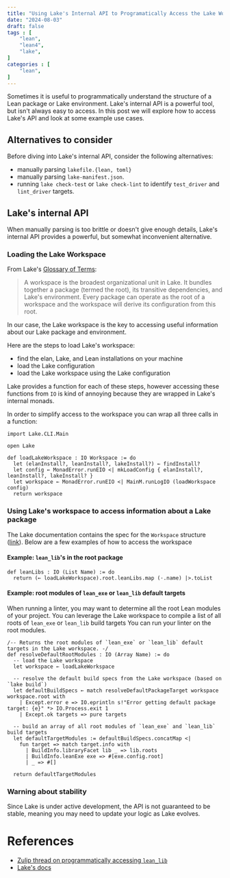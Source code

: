 ```yaml
---
title: "Using Lake's Internal API to Programatically Access the Lake Workspace"
date: "2024-08-03" 
draft: false
tags : [
    "lean",
    "lean4",
    "lake",
]
categories : [
    "lean",
]
---
```


Sometimes it is useful to programmatically understand the structure of a Lean package or Lake environment.
Lake's internal API is a powerful tool, but isn't always easy to access.
In this post we will explore how to access Lake's API and look at some example use cases.

## Alternatives to consider

Before diving into Lake's internal API, consider the following alternatives:

- manually parsing `lakefile.{lean, toml}`
- manually parsing `lake-manifest.json`.
- running `lake check-test` or `lake check-lint` to identify `test_driver` and `lint_driver` targets.

## Lake's internal API

When manually parsing is too brittle or doesn't give enough details,
Lake's internal API provides a powerful, but somewhat inconvenient alternative.

### Loading the Lake Workspace

From Lake's [Glossary of Terms](https://github.com/leanprover/lean4/tree/master/src/lake#glossary-of-terms):

> A workspace is the broadest organizational unit in Lake. It bundles together a package (termed the root), its transitive dependencies, and Lake's environment. Every package can operate as the root of a workspace and the workspace will derive its configuration from this root.

In our case, the Lake workspace is the key
to accessing useful information about our Lake package and environment.

Here are the steps to load Lake's workspace:

- find the elan, Lake, and Lean installations on your machine
- load the Lake configuration
- load the Lake workspace using the Lake configuration

Lake provides a function for each of these steps,
however accessing these functions from `IO` is kind of annoying
because they are wrapped in Lake's internal monads.

In order to simplify access to the workspace you can wrap all three calls in a function:

```lean4
import Lake.CLI.Main

open Lake

def loadLakeWorkspace : IO Workspace := do 
  let (elanInstall?, leanInstall?, lakeInstall?) ← findInstall?
  let config ← MonadError.runEIO <| mkLoadConfig { elanInstall?, leanInstall?, lakeInstall? }
  let workspace ← MonadError.runEIO <| MainM.runLogIO (loadWorkspace config)
  return workspace
```

### Using Lake's workspace to access information about a Lake package

The Lake documentation contains the spec for the `Workspace` structure ([link](https://leanprover-community.github.io/mathlib4_docs/Lake/Config/Workspace.html)).
Below are a few examples of how to access the workspace

#### Example: `lean_lib`'s in the root package

```lean4
def leanLibs : IO (List Name) := do
  return (← loadLakeWorkspace).root.leanLibs.map (·.name) |>.toList
```

#### Example: root modules of `lean_exe` or `lean_lib` default targets

When running a linter,
you may want to determine all the root Lean modules of your project.
You can leverage the Lake workspace to compile a list of all roots of `lean_exe` or `lean_lib` build targets
You can run your linter on the root modules.

```lean4
/-- Returns the root modules of `lean_exe` or `lean_lib` default targets in the Lake workspace. -/
def resolveDefaultRootModules : IO (Array Name) := do
  -- load the Lake workspace
  let workspace ← loadLakeWorkspace

  -- resolve the default build specs from the Lake workspace (based on `lake build`)
  let defaultBuildSpecs ← match resolveDefaultPackageTarget workspace workspace.root with
    | Except.error e => IO.eprintln s!"Error getting default package target: {e}" *> IO.Process.exit 1
    | Except.ok targets => pure targets

  -- build an array of all root modules of `lean_exe` and `lean_lib` build targets
  let defaultTargetModules := defaultBuildSpecs.concatMap <|
    fun target => match target.info with
      | BuildInfo.libraryFacet lib _ => lib.roots
      | BuildInfo.leanExe exe => #[exe.config.root]
      | _ => #[]

  return defaultTargetModules
```

### Warning about stability

Since Lake is under active development, the API is not guaranteed to be stable,
meaning you may need to update your logic as Lake evolves.

# References

- [Zulip thread on programmatically accessing `lean_lib`](https://leanprover.zulipchat.com/#narrow/stream/270676-lean4/topic/Accessing.20.60lean_lib.60s.20in.20a.20lake.20executable/near/437906939)
- [Lake's docs](https://github.com/leanprover/lean4/tree/master/src/lake#readme)
